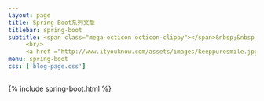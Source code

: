 ```yaml
---
layout: page
title: Spring Boot系列文章
titlebar: spring-boot
subtitle: <span class="mega-octicon octicon-clippy"></span>&nbsp;&nbsp; <a href ="http://gitbook.cn/gitchat/column/59f5daa149cd4330613605ba"><font color="#0000FF">Spring Boot 精选达人课程，欢迎关注！</font></a>
     <br/>
     <a href ="http://www.ityouknow.com/assets/images/keeppuresmile.jpg"><font color="#00FF00">关注公众号：纯洁的微笑，回复"springboot"获取精选视频教程。</font></a>，
menu: spring-boot
css: ['blog-page.css']
---
```


{% include spring-boot.html %}